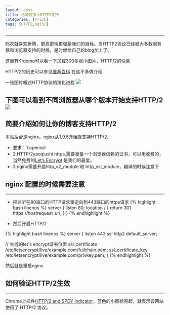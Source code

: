 ```yaml
---
layout: post
title: 给博客加上HTTP2支持
categories: [Trick]
tags: [HTTP2,nginx]
---
```

---------------------------------------

码农就喜欢折腾，更高更快更强是我们的目标。当HTTP2协议已经被大多数服务器和浏览器支持的时候，是时候给自己的blog加上了。

这里有个[demo](https://http2.akamai.com/demo)可以看一下加载300多张小图片，HTTP/2的快感

HTTP/2的历史可以参见[维基百科](https://zh.wikipedia.org/wiki/%E8%B6%85%E6%96%87%E6%9C%AC%E4%BC%A0%E8%BE%93%E5%8D%8F%E8%AE%AE) 在这不多做介绍

一张图片概述HTTP协议的演化进程 ![](https://http2.akamai.com/resources/HTTP2-graphic.png)

下图可以看到不同浏览器从哪个版本开始支持HTTP/2 ![](https://sfault-image.b0.upaiyun.com/399/641/3996415863-583d40caae071_articlex)
---------------------------------------
## 简要介绍如何让你的博客支持HTTP/2

本站后台是nginx。nginx从1.9.5开始就支持HTTP/2.
* 要求：1.openssl
* 2.HTTP/2yaoqiushi https,需要准备一个浏览器信赖的证书，可以用收费的，当然免费的[Let‘s Encrypt](https://letsencrypt.org/) 是我们的最爱。
* 3.nginx需要开启http_v2_module 和 http_ssl_module，编译的时候注意下

## nginx 配置的时候需要注意
---------------------------------------
* 把监听在80端口的HTTP请求重定向到443端口的https请求
{% highlight bash linenos %}
server {
  listen 80;
  location / {
    return 301 https://$host$request_uri;
  }
}
{% endhighlight %}

* 然后开启HTTP/2

{% highlight bash linenos %}
server {
  listen 443 ssl http2 default_server;

  // 生成的let's encrypt证书位置
  ssl_certificate /etc/letsencrypt/live/example.com/fullchain.pem;
  ssl_certificate_key /etc/letsencrypt/live/example.com/privkey.pem;
}
{% endhighlight %}

然后就是重启nginx

## 如何验证HTTP/2生效
---------------------------------------
Chrome上插件[HTTP/2 and SPDY indicator](https://chrome.google.com/webstore/detail/http2-and-spdy-indicator/mpbpobfflnpcgagjijhmgnchggcjblin)，蓝色的小图标亮起，就表示该网站使用了 HTTP/2 协议。
